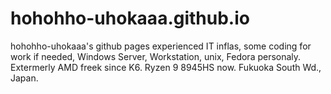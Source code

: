 # hohohho-uhokaaa.github.io
hohohho-uhokaaa's github pages
experienced IT inflas, some coding for work if needed, Windows Server, Workstation, unix, Fedora personaly. Extermerly AMD freek since K6. Ryzen 9 8945HS now.
Fukuoka South Wd., Japan.
